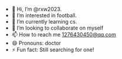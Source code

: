 - 👋 Hi, I’m @rxw2023.
- 👀 I’m interested in football.
- 🌱 I’m currently learning cs. 
- 💞️ I’m looking to collaborate on myself
- 📫 How to reach me 1276430450@qq.com
- 😄 Pronouns: doctor
- ⚡ Fun fact: Still searching for one!

<!---
rxw2023/rxw2023 is a ✨ special ✨ repository because its `README.md` (this file) appears on your GitHub profile.
You can click the Preview link to take a look at your changes.
--->
